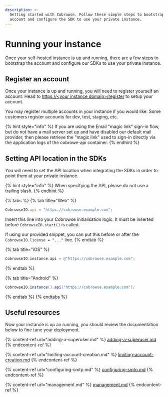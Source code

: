 ```yaml
---
description: >-
  Getting started with Cobrowse. Follow these simple steps to bootstrap your
  account and configure the SDK to use your private instance.
---
```


# Running your instance

Once your self-hosted instance is up and running, there are a few steps to bootstrap the account and configure our SDKs to use your private instance.

## Register an account

Once your instance is up and running, you will need to register yourself an account. Head to [https://\<your instance domain>/register](https://cobrowse.io/register) to setup your account.&#x20;

You may register multiple accounts in your instance if you would like. Some customers register accounts for dev, test, staging, etc.&#x20;

{% hint style="info" %}
If you are using the Email "magic link" sign-in flow, but do not have a mail server set up and have disabled our default mail provider, then please retrieve the "magic link" used to sign-in directly via the application logs of the cobrowe-api container.&#x20;
{% endhint %}

## Setting API location in the SDKs

You will need to set the API location when integrating the SDKs in order to point them at your private instance.

{% hint style="info" %}
When specifying the API, please do not use a trailing slash.&#x20;
{% endhint %}

{% tabs %}
{% tab title="Web" %}
```javascript
CobrowseIO.api = "https://cobrowse.example.com";
```

Insert this line into your Cobrowse initialisation logic. It must be inserted before `CobrowseIO.start()` is called.&#x20;

If using our provided snippet, you can put this before or after the `CobrowseIO.license = "..."` line. &#x20;
{% endtab %}

{% tab title="iOS" %}
```objectivec
CobrowseIO.instance.api = @"https://cobrowse.example.com";
```
{% endtab %}

{% tab title="Android" %}
```java
CobrowseIO.instance().api("https://cobrowse.example.com");
```
{% endtab %}
{% endtabs %}

## Useful resources

Now your instance is up an running, you should review the documentation below to fine tune your deployment.

{% content-ref url="adding-a-superuser.md" %}
[adding-a-superuser.md](adding-a-superuser.md)
{% endcontent-ref %}

{% content-ref url="limiting-account-creation.md" %}
[limiting-account-creation.md](limiting-account-creation.md)
{% endcontent-ref %}

{% content-ref url="configuring-smtp.md" %}
[configuring-smtp.md](configuring-smtp.md)
{% endcontent-ref %}

{% content-ref url="management.md" %}
[management.md](management.md)
{% endcontent-ref %}

